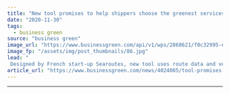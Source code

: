 ```yaml
---
title: "New tool promises to help shippers choose the greenest services"
date: "2020-11-30"
tags: 
  - business green
source: "business green"
image_url: "https://www.businessgreen.com/api/v1/wps/2868621/f0c32995-ef78-4393-ac0d-5e07e6e803ac/3/fidelityseafarers-185x114.jpg"
image_fp: "/assets/img/post_thumbnails/86.jpg"
lead: "
 Designed by French start-up Searoutes, new tool uses route data and vessel characteristics to calculate CO2 emissions ..."
article_url: "https://www.businessgreen.com/news/4024085/tool-promises-help-shippers-choose-greenest-services"
---
```


---
